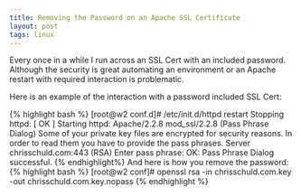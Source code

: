 ```yaml
---
title: Removing the Password on an Apache SSL Certificate
layout: post
tags: linux
---
```

Every once in a while I run across an SSL Cert with an included password.  Although the security is great automating an environment or an Apache restart with required interaction is problematic.

Here is an example of the interaction with a password included SSL Cert:

{% highlight bash %}
[root@w2 conf.d]# /etc/init.d/httpd restart
Stopping httpd:                                            [  OK  ]
Starting httpd: Apache/2.2.8 mod_ssl/2.2.8 (Pass Phrase Dialog)
Some of your private key files are encrypted for security reasons.
In order to read them you have to provide the pass phrases.
Server chrisschuld.com:443 (RSA)
Enter pass phrase:
OK: Pass Phrase Dialog successful.
{% endhighlight%}
And here is how you remove the password:
{% highlight bash %}
[root@w2 conf]# openssl rsa -in chrisschuld.com.key -out chrisschuld.com.key.nopass
{% endhighlight %}